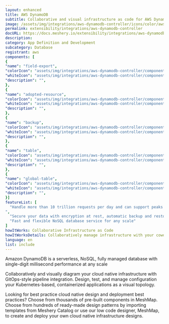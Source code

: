 ```yaml
---
layout: enhanced
title: AWS DynamoDB
subtitle: Collaborative and visual infrastructure as code for AWS DynamoDB
image: /assets/img/integrations/aws-dynamodb-controller/icons/color/aws-dynamodb-controller-color.svg
permalink: extensibility/integrations/aws-dynamodb-controller
docURL: https://docs.meshery.io/extensibility/integrations/aws-dynamodb-controller
description: 
category: App Definition and Development
subcategory: Database
registrant: aws
components: [
{
"name": "field-export",
"colorIcon": "assets/img/integrations/aws-dynamodb-controller/components/field-export/icons/color/field-export-color.svg",
"whiteIcon": "assets/img/integrations/aws-dynamodb-controller/components/field-export/icons/white/field-export-white.svg",
"description": "",
},
{
"name": "adopted-resource",
"colorIcon": "assets/img/integrations/aws-dynamodb-controller/components/adopted-resource/icons/color/adopted-resource-color.svg",
"whiteIcon": "assets/img/integrations/aws-dynamodb-controller/components/adopted-resource/icons/white/adopted-resource-white.svg",
"description": "",
},
{
"name": "backup",
"colorIcon": "assets/img/integrations/aws-dynamodb-controller/components/backup/icons/color/backup-color.svg",
"whiteIcon": "assets/img/integrations/aws-dynamodb-controller/components/backup/icons/white/backup-white.svg",
"description": "",
},
{
"name": "table",
"colorIcon": "assets/img/integrations/aws-dynamodb-controller/components/table/icons/color/table-color.svg",
"whiteIcon": "assets/img/integrations/aws-dynamodb-controller/components/table/icons/white/table-white.svg",
"description": "",
},
{
"name": "global-table",
"colorIcon": "assets/img/integrations/aws-dynamodb-controller/components/global-table/icons/color/global-table-color.svg",
"whiteIcon": "assets/img/integrations/aws-dynamodb-controller/components/global-table/icons/white/global-table-white.svg",
"description": "",
}]
featureList: [
  "Handle more than 10 trillion requests per day and can support peaks of more than 20 million requests per second.
",
  "Secure your data with encryption at rest, automatic backup and restore, and guaranteed reliability with an SLA of up to 99.999% availability.",
  "Fast and flexible NoSQL database service for any scale"
]
howItWorks: Collaborative Infrastructure as Code
howItWorksDetails: Collaboratively manage infrastructure with your coworkers synchronously sharing the same designs.
language: en
list: include
---
```

<p>
Amazon DynamoDB is a serverless, NoSQL, fully managed database with single-digit millisecond performance at any scale
</p>
<p>
    Collaboratively and visually diagram your cloud native infrastructure with GitOps-style pipeline integration. Design, test, and manage configuration your Kubernetes-based, containerized applications as a visual topology.
</p>
<p>
    Looking for best practice cloud native design and deployment best practices? Choose from thousands of pre-built components in MeshMap. Choose from hundreds of ready-made design patterns by importing templates from Meshery Catalog or use our low code designer, MeshMap, to create and deploy your own cloud native infrastructure designs.
</p>
